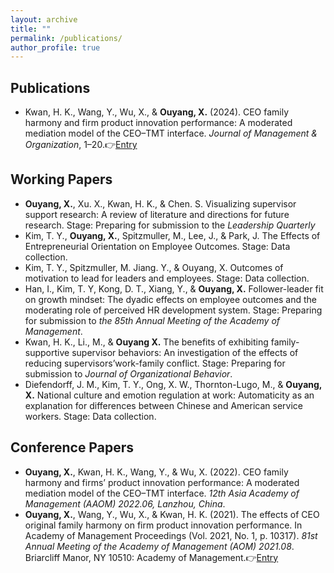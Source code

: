 ```yaml
---
layout: archive
title: ""
permalink: /publications/
author_profile: true
---
```


## Publications

* Kwan, H. K., Wang, Y., Wu, X., & **Ouyang, X.** (2024). CEO family harmony and firm product innovation performance: A moderated mediation model of the CEO–TMT interface. *Journal of Management & Organization*, 1–20.👉[Entry](https://www.cambridge.org/core/services/aop-cambridge-core/content/view/F5C52E058B1C20638C4DC11D00A6CA02/S1833367224000221a.pdf/ceo_family_harmony_and_firm_product_innovation_performance_a_moderated_mediation_model_of_the_ceotmt_interface.pdf)

## Working Papers

* **Ouyang, X.**, Xu. X., Kwan, H. K., & Chen. S. Visualizing supervisor support research: A review of literature and directions for future research. Stage: Preparing for submission to the *Leadership Quarterly*
* Kim, T. Y., **Ouyang, X.**, Spitzmuller, M., Lee, J., & Park, J. The Effects of Entrepreneurial Orientation on Employee Outcomes. Stage: Data collection.
* Kim, T. Y., Spitzmuller, M. Jiang. Y., & Ouyang, X. Outcomes of motivation to lead for leaders and employees. Stage: Data collection.
* Han, I., Kim, T. Y, Kong, D. T., Xiang, Y., & **Ouyang, X.**  Follower-leader fit on growth mindset: The dyadic effects on employee outcomes and the moderating role of perceived HR development system. Stage: Preparing for submission to *the 85th Annual Meeting of the Academy of Management*.
* Kwan, H. K., Li., M., & **Ouyang X.** The benefits of exhibiting family-supportive supervisor behaviors: An investigation of the effects of reducing supervisors’work-family conflict.  Stage: Preparing for submission to *Journal of Organizational Behavior*.
* Diefendorff, J. M., Kim, T. Y., Ong, X. W., Thornton-Lugo, M., & **Ouyang, X.** National culture and emotion regulation at work: Automaticity as an explanation for differences between Chinese and American service workers. Stage: Data collection.

## Conference Papers

* **Ouyang, X.**, Kwan, H. K., Wang, Y., & Wu, X. (2022). CEO family harmony and firms’ product innovation performance: A moderated mediation model of the CEO–TMT interface. *12th Asia Academy of Management (AAOM) 2022.06, Lanzhou, China*.
* **Ouyang, X.**, Wang, Y., Wu, X., & Kwan, H. K. (2021). The effects of CEO original family harmony on firm product innovation performance. In Academy of Management Proceedings (Vol. 2021, No. 1, p. 10317). *81st Annual Meeting of the Academy of Management (AOM) 2021.08*. Briarcliff Manor, NY 10510: Academy of Management.👉[Entry](https://journals.aom.org/doi/abs/10.5465/AMBPP.2021.10317abstract)

